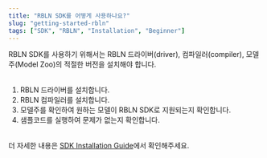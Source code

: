 ```yaml
---
title: "RBLN SDK를 어떻게 사용하나요?"
slug: "getting-started-rbln"
tags: ["SDK", "RBLN", "Installation", "Beginner"]
---
```


RBLN SDK를 사용하기 위해서는 RBLN 드라이버(driver), 컴파일러(compiler), 모델주(Model Zoo)의 적절한 버전을 설치해야 합니다.
</br></br>
1. RBLN 드라이버를 설치합니다.</br>
2. RBLN 컴파일러를 설치합니다.</br>
3. 모델주를 확인하여 원하는 모델이 RBLN SDK로 지원되는지 확인합니다.</br>
4. 샘플코드를 실행하여 문제가 없는지 확인합니다.</br></br>

더 자세한 내용은 [SDK Installation Guide](https://rebellions.ai/docs/sdk)에서 확인해주세요.
